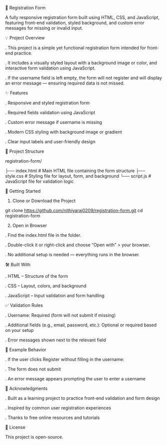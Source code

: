 📝 Registration Form 

A fully responsive registration form built using HTML, CSS, and JavaScript, featuring front-end validation, styled background, and custom error messages for missing or invalid input.

💡 Project Overview

. This project is a simple yet functional registration form intended for front-end practice. 

. It includes a visually styled layout with a background image or color, and interactive form validation using JavaScript.

. If the username field is left empty, the form will not register and will display an error message — ensuring required data is not missed.

✨ Features

. Responsive and styled registration form

. Required fields validation using JavaScript

. Custom error message if username is missing

. Modern CSS styling with background image or gradient

. Clear input labels and user-friendly design

📁 Project Structure

registration-form/

├── index.html         # Main HTML file containing the form structure
├── style.css          # Styling file for layout, form, and background
└── script.js          # JavaScript file for validation logic

🚀 Getting Started

1. Clone or Download the Project
   
git clone https://github.com/nithiyaraj0209/registration-form.git
cd registration-form

2. Open in Browser

. Find the index.html file in the folder.

. Double-click it or right-click and choose “Open with” > your browser.

. No additional setup is needed — everything runs in the browser.

🛠️ Built With

. HTML – Structure of the form

. CSS – Layout, colors, and background

. JavaScript – Input validation and form handling

✅ Validation Rules

. Username: Required (form will not submit if missing)

. Additional fields (e.g., email, password, etc.): Optional or required based on your setup

. Error messages shown next to the relevant field

🧪 Example Behavior

. If the user clicks Register without filling in the username:

. The form does not submit

. An error message appears prompting the user to enter a username

🙏 Acknowledgments

. Built as a learning project to practice front-end validation and form design

. Inspired by common user registration experiences

. Thanks to free online resources and tutorials

📄 License

This project is open-source.
